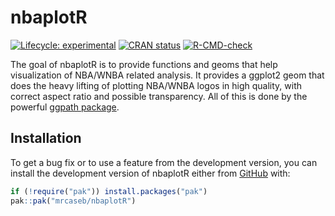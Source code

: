 
<!-- README.md is generated from README.Rmd. Please edit that file -->

# nbaplotR

<!-- badges: start -->

[![Lifecycle:
experimental](https://img.shields.io/badge/lifecycle-experimental-orange.svg)](https://lifecycle.r-lib.org/articles/stages.html#experimental)
[![CRAN
status](https://www.r-pkg.org/badges/version/nbaplotR)](https://CRAN.R-project.org/package=nbaplotR)
[![R-CMD-check](https://github.com/mrcaseb/nbaplotR/actions/workflows/R-CMD-check.yaml/badge.svg)](https://github.com/mrcaseb/nbaplotR/actions/workflows/R-CMD-check.yaml)
<!-- badges: end -->

The goal of nbaplotR is to provide functions and geoms that help
visualization of NBA/WNBA related analysis. It provides a ggplot2 geom
that does the heavy lifting of plotting NBA/WNBA logos in high quality,
with correct aspect ratio and possible transparency. All of this is done
by the powerful [ggpath package](https://mrcaseb.github.io/ggpath/).

## Installation

<!-- The easiest way to get nbaplotR is to install it from [CRAN](https://cran.r-project.org/package=nbaplotR) with: -->
<!-- ``` r -->
<!-- install.packages("nbaplotR") -->
<!-- ``` -->

To get a bug fix or to use a feature from the development version, you
can install the development version of nbaplotR either from
[GitHub](https://github.com/mrcaseb/nbaplotR/) with:

``` r
if (!require("pak")) install.packages("pak")
pak::pak("mrcaseb/nbaplotR")
```
